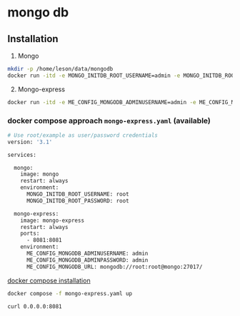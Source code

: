 # mongo db

## Installation
1. Mongo
```bash
mkdir -p /home/leson/data/mongodb
docker run -itd -e MONGO_INITDB_ROOT_USERNAME=admin -e MONGO_INITDB_ROOT_PASSWORD=admin -v /home/leson/data/mongodb:/data/db --name=db-mongo -p 39017:27017 mongo
```
2. Mongo-express
```bash
docker run -itd -e ME_CONFIG_MONGODB_ADMINUSERNAME=admin -e ME_CONFIG_MONGODB_ADMINPASSWORD=admin -e ME_CONFIG_MONGODB_SERVER=db-mongo -e ME_CONFIG_BASICAUTH_USERNAME=admin -e ME_CONFIG_BASICAUTH_PASSWORD=admin  -p 8888:8081 --name=mongo-express mongo-express
```

### docker compose approach `mongo-express.yaml` (available)
```bash
# Use root/example as user/password credentials
version: '3.1'

services:

  mongo:
    image: mongo
    restart: always
    environment:
      MONGO_INITDB_ROOT_USERNAME: root
      MONGO_INITDB_ROOT_PASSWORD: root

  mongo-express:
    image: mongo-express
    restart: always
    ports:
      - 8081:8081
    environment:
      ME_CONFIG_MONGODB_ADMINUSERNAME: admin
      ME_CONFIG_MONGODB_ADMINPASSWORD: admin
      ME_CONFIG_MONGODB_URL: mongodb://root:root@mongo:27017/
```

[docker compose installation](https://docs.docker.com/compose/install/linux/) 
```bash
docker compose -f mongo-express.yaml up 

curl 0.0.0.0:8081
```
